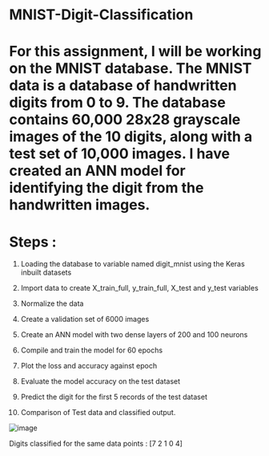 # MNIST-Digit-Classification

# For this assignment, I will be working on the MNIST database. The MNIST data is a database of handwritten digits from 0 to 9. The database contains 60,000 28x28 grayscale images of the 10 digits, along with a test set of 10,000 images. I have created an ANN model for identifying the digit from the handwritten images.

# Steps :
1. Loading the database to variable named digit_mnist using the Keras inbuilt datasets

2. Import data to create X_train_full, y_train_full, X_test and y_test variables

3. Normalize the data

4. Create a validation set of 6000 images

5. Create an ANN model with two dense layers of 200 and 100 neurons

6. Compile and train the model for 60 epochs

7. Plot the loss and accuracy against epoch

8. Evaluate the model accuracy on the test dataset

9. Predict the digit for the first 5 records of the test dataset

10. Comparison of Test data and classified output.

![image](https://user-images.githubusercontent.com/85127724/145874599-4da6e47e-b96b-4361-9b85-7394a7203377.png)

Digits classified for the same data points :  [7 2 1 0 4]
